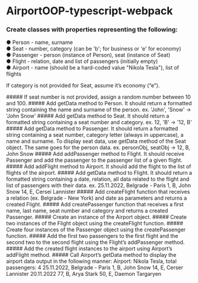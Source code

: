 # AirportOOP-typescript-webpack

### Create classes with properties representing the following:
● Person - name, surname  
● Seat - number, category (can be 'b'; for business or 'e' for economy)  
● Passenger - person (instance of Person), seat (instance of Seat)  
● Flight - relation, date and list of passengers (initially empty)  
● Airport - name (should be a hard-coded value &quot;Nikola Tesla&quot;), list of flights  
  
<p> If category is not provided for Seat, assume it’s economy (“e”).</p>
##### If seat number is not provided, assign a random number between 10 and 100.  
##### Add getData method to Person. It should return a formatted string containing the name and surname of the person.
      ex. 'John', 'Snow' -> 'John Snow'
##### Add getData method to Seat. It should return a formatted string containing a seat number and category.
      ex. 12, 'B' -> '12, B'
##### Add getData method to Passenger. It should return a formatted string containing a seat number, category letter (always in uppercase), a name and surname. To display seat data, use getData method of the Seat object. The same goes for the person data.
      ex. personObj, seatObj -> 12, B, John Snow
##### Add addPassenger method to Flight. It should receive Passenger and add the passenger to the passenger list of a given flight.
##### Add addFlight method to Airport. It should add the flight to the list of flights of the airport.
##### Add getData method to Flight. It should return a formatted string containing a date, relation, all data related to the flight and list of passengers with their data.
      ex. 25.11.2022, Belgrade - Paris
          1, B, John Snow
          14, E, Cersei Lannister
##### Add createFlight function that receives a relation (ex. Belgrade - New York) and date as parameters and returns a created Flight.
##### Add createPassenger function that receives a first name, last name, seat number and category and returns a created Passenger.
##### Create an instance of the Airport object.
##### Create two instances of the Flight object using the createFlight function.
##### Create four instances of the Passenger object using the createPassenger function.
##### Add the first two passengers to the first flight and the second two to the second flight using the Flight’s addPassenger method.
##### Add the created flight instances to the airport using Airport’s addFlight method.
##### Call Airport’s getData method to display the airport data output in the following manner:
      Airport: Nikola Tesla, total passengers: 4
        25.11.2022, Belgrade - Paris
          1, B, John Snow
          14, E, Cerser Lannister
        20.11.2022
          77, B, Arya Stark
          50, E, Daemon Targaryen
